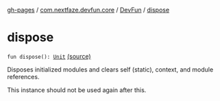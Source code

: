 [gh-pages](../../index.md) / [com.nextfaze.devfun.core](../index.md) / [DevFun](index.md) / [dispose](./dispose.md)

# dispose

`fun dispose(): `[`Unit`](https://kotlinlang.org/api/latest/jvm/stdlib/kotlin/-unit/index.html) [(source)](https://github.com/NextFaze/dev-fun/tree/master/devfun/src/main/java/com/nextfaze/devfun/core/DevFun.kt#L280)

Disposes initialized modules and clears self (static), context, and module references.

This instance should not be used again after this.

